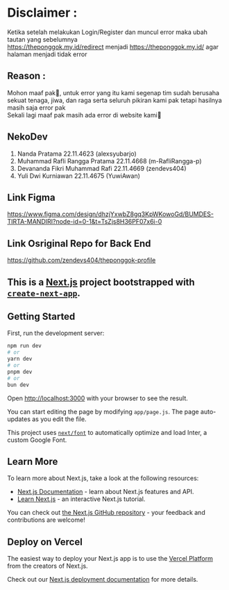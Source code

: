 # Disclaimer :
Ketika setelah melakukan Login/Register dan muncul error maka ubah tautan yang sebelumnya\
https://theponggok.my.id/redirect menjadi https://theponggok.my.id/ agar halaman menjadi tidak error

## Reason :
Mohon maaf pak🙏, untuk error yang itu kami segenap tim sudah berusaha sekuat tenaga, jiwa, dan raga serta seluruh pikiran kami pak tetapi hasilnya masih saja error pak\
Sekali lagi maaf pak masih ada error di website kami🙏

## NekoDev
1. Nanda Pratama 22.11.4623 (alexsyubarjo)
2. Muhammad Rafli Rangga Pratama 22.11.4668 (m-RafliRangga-p)
3. Devananda Fikri Muhammad Rafi 22.11.4669 (zendevs404)
4. Yuli Dwi Kurniawan 22.11.4675 (YuwiAwan)

## Link Figma
https://www.figma.com/design/dhzjYxwbZ8gq3KpWKowoGd/BUMDES-TIRTA-MANDIRI?node-id=0-1&t=TsZjs8H36PF07x6i-0

## Link Osriginal Repo for Back End
https://github.com/zendevs404/theponggok-profile

## This is a [Next.js](https://nextjs.org/) project bootstrapped with [`create-next-app`](https://github.com/vercel/next.js/tree/canary/packages/create-next-app).

## Getting Started

First, run the development server:

```bash
npm run dev
# or
yarn dev
# or
pnpm dev
# or
bun dev
```

Open [http://localhost:3000](http://localhost:3000) with your browser to see the result.

You can start editing the page by modifying `app/page.js`. The page auto-updates as you edit the file.

This project uses [`next/font`](https://nextjs.org/docs/basic-features/font-optimization) to automatically optimize and load Inter, a custom Google Font.

## Learn More

To learn more about Next.js, take a look at the following resources:

- [Next.js Documentation](https://nextjs.org/docs) - learn about Next.js features and API.
- [Learn Next.js](https://nextjs.org/learn) - an interactive Next.js tutorial.

You can check out [the Next.js GitHub repository](https://github.com/vercel/next.js/) - your feedback and contributions are welcome!

## Deploy on Vercel

The easiest way to deploy your Next.js app is to use the [Vercel Platform](https://vercel.com/new?utm_medium=default-template&filter=next.js&utm_source=create-next-app&utm_campaign=create-next-app-readme) from the creators of Next.js.

Check out our [Next.js deployment documentation](https://nextjs.org/docs/deployment) for more details.
